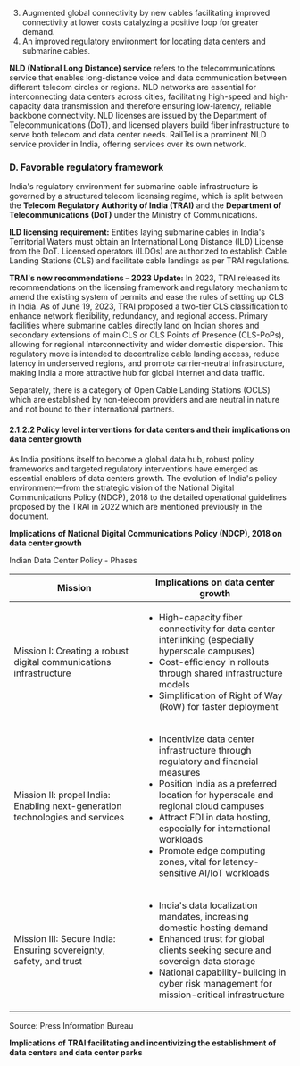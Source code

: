3. Augmented global connectivity by new cables facilitating improved connectivity at lower costs catalyzing a positive loop for greater demand.
4. An improved regulatory environment for locating data centers and submarine cables.

**NLD (National Long Distance) service** refers to the telecommunications service that enables long-distance voice and data communication between different telecom circles or regions. NLD networks are essential for interconnecting data centers across cities, facilitating high-speed and high-capacity data transmission and therefore ensuring low-latency, reliable backbone connectivity. NLD licenses are issued by the Department of Telecommunications (DoT), and licensed players build fiber infrastructure to serve both telecom and data center needs. RailTel is a prominent NLD service provider in India, offering services over its own network.

### D. Favorable regulatory framework

India's regulatory environment for submarine cable infrastructure is governed by a structured telecom licensing regime, which is split between the **Telecom Regulatory Authority of India (TRAI)** and the **Department of Telecommunications (DoT)** under the Ministry of Communications.

**ILD licensing requirement:** Entities laying submarine cables in India's Territorial Waters must obtain an International Long Distance (ILD) License from the DoT. Licensed operators (ILDOs) are authorized to establish Cable Landing Stations (CLS) and facilitate cable landings as per TRAI regulations.

**TRAI's new recommendations – 2023 Update:** In 2023, TRAI released its recommendations on the licensing framework and regulatory mechanism to amend the existing system of permits and ease the rules of setting up CLS in India. As of June 19, 2023, TRAI proposed a two-tier CLS classification to enhance network flexibility, redundancy, and regional access. Primary facilities where submarine cables directly land on Indian shores and secondary extensions of main CLS or CLS Points of Presence (CLS-PoPs), allowing for regional interconnectivity and wider domestic dispersion. This regulatory move is intended to decentralize cable landing access, reduce latency in underserved regions, and promote carrier-neutral infrastructure, making India a more attractive hub for global internet and data traffic.

Separately, there is a category of Open Cable Landing Stations (OCLS) which are established by non-telecom providers and are neutral in nature and not bound to their international partners.

#### 2.1.2.2 Policy level interventions for data centers and their implications on data center growth

As India positions itself to become a global data hub, robust policy frameworks and targeted regulatory interventions have emerged as essential enablers of data centers growth. The evolution of India's policy environment—from the strategic vision of the National Digital Communications Policy (NDCP), 2018 to the detailed operational guidelines proposed by the TRAI in 2022 which are mentioned previously in the document.

**Implications of National Digital Communications Policy (NDCP), 2018 on data center growth**

Indian Data Center Policy - Phases

<table><thead><tr><th>Mission</th><th>Implications on data center growth</th></tr></thead><tbody><tr><td>Mission I: Creating a robust digital communications infrastructure</td><td><ul><li>High-capacity fiber connectivity for data center interlinking (especially hyperscale campuses)</li><li>Cost-efficiency in rollouts through shared infrastructure models</li><li>Simplification of Right of Way (RoW) for faster deployment</li></ul></td></tr><tr><td>Mission II: propel India: Enabling next-generation technologies and services</td><td><ul><li>Incentivize data center infrastructure through regulatory and financial measures</li><li>Position India as a preferred location for hyperscale and regional cloud campuses</li><li>Attract FDI in data hosting, especially for international workloads</li><li>Promote edge computing zones, vital for latency-sensitive AI/IoT workloads</li></ul></td></tr><tr><td>Mission III: Secure India: Ensuring sovereignty, safety, and trust</td><td><ul><li>India's data localization mandates, increasing domestic hosting demand</li><li>Enhanced trust for global clients seeking secure and sovereign data storage</li><li>National capability-building in cyber risk management for mission-critical infrastructure</li></ul></td></tr></tbody></table>

Source: Press Information Bureau

**Implications of TRAI facilitating and incentivizing the establishment of data centers and data center parks**
